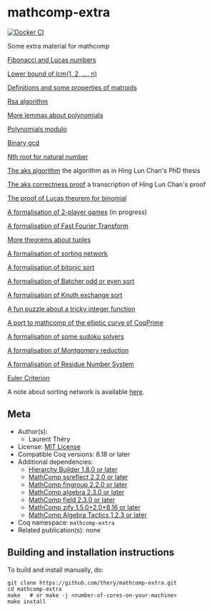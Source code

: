 <!---
This file was generated from `meta.yml`, please do not edit manually.
Follow the instructions on https://github.com/coq-community/templates to regenerate.
--->
# mathcomp-extra

[![Docker CI][docker-action-shield]][docker-action-link]

[docker-action-shield]: https://github.com/thery/mathcomp-extra/actions/workflows/docker-action.yml/badge.svg?branch=master
[docker-action-link]: https://github.com/thery/mathcomp-extra/actions/workflows/docker-action.yml





Some extra material for mathcomp

  [Fibonacci and Lucas numbers](./fib.v)

  [Lower bound of lcm(1, 2, ..., n)](./lcm_lbound.v)

  [Definitions and some properties of matroids](./matroid.v)

  [Rsa algorithm](./rsa.v)

  [More lemmas about polynomials](./more_thm.v)

  [Polynomials modulo](./divpoly.v)

  [Binary gcd](./bgcdn.v)

  [Nth root for natural number](./rootn.v)

  [The aks algorithm](./aks_algo.v)  the algorithm as in Hing Lun Chan's PhD thesis

  [The aks correctness proof](./aks.v)  a transcription of Hing Lun Chan's proof

  [The proof of Lucas theorem for binomial](./digitn.v)

  [A formalisation of 2-player games](./tplayer.v) (in progress)

  [A formalisation of Fast Fourier Transform](./fft.v)

  [More theorems about tuples](./more_tuple.v)

  [A formalisation of sorting network](./nsort.v)
  
  [A formalisation of bitonic sort](./bitonic.v) 
  
  [A formalisation of Batcher odd or even sort](./batcher.v) 
  
  [A formalisation of Knuth exchange sort](./bjsort.v) 

  [A fun puzzle about a tricky integer function](./puzzleFF.v)

  [A port to mathcomp of the elliptic curve of CoqPrime](./elliptic.v)

  [A formalisation of some sudoku solvers ](./sudoku.v)
 
  [A formalisation of Montgomery reduction ](./montgomery.v)

  [A formalisation of Residue Number System](./rns.v)
  
  [Euler Criterion](./euler.v)

A note about sorting network is available [here](https://hal.inria.fr/hal-03585618).

## Meta

- Author(s):
  - Laurent Théry
- License: [MIT License](LICENSE)
- Compatible Coq versions: 8.18 or later
- Additional dependencies:
  - [ Hierarchy Builder 1.8.0 or later](https://github.com/math-comp/hierarchy-builder)
  - [MathComp ssreflect 2.2.0 or later](https://math-comp.github.io)
  - [MathComp fingroup 2.2.0 or later](https://math-comp.github.io)
  - [MathComp algebra 2.3.0 or later](https://math-comp.github.io)
  - [MathComp field 2.3.0 or later](https://math-comp.github.io)
  - [MathComp zify 1.5.0+2.0+8.16 or later](https://github.com/math-comp/mczify)
  - [MathComp Algebra Tactics 1.2.3 or later](https://github.com/math-comp/algebra-tactics)
- Coq namespace: `mathcomp-extra`
- Related publication(s): none

## Building and installation instructions

To build and install manually, do:

``` shell
git clone https://github.com/thery/mathcomp-extra.git
cd mathcomp-extra
make   # or make -j <number-of-cores-on-your-machine> 
make install
```



